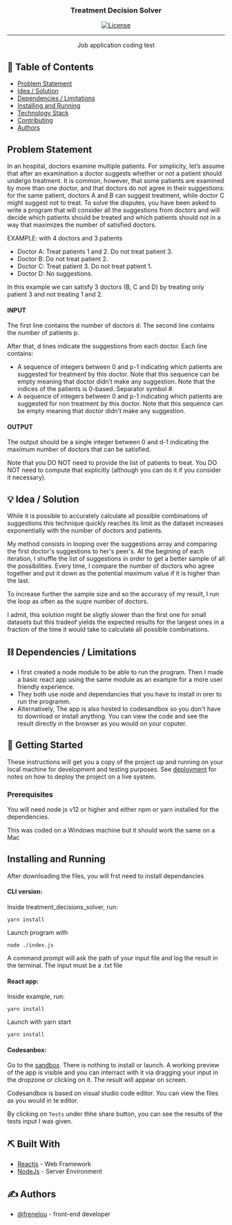 <h3 align="center">Treatment Decision Solver</h3>

<div align="center">

[![License](https://img.shields.io/badge/license-MIT-blue.svg)](LICENSE.md)

</div>

---

<p align="center"> Job application coding test
</p>

## 📝 Table of Contents

- [Problem Statement](#problem_statement)
- [Idea / Solution](#idea)
- [Dependencies / Limitations](#limitations)
- [Installing and Running](#getting_started)
- [Technology Stack](#tech_stack)
- [Contributing](../CONTRIBUTING.md)
- [Authors](#authors)

## Problem Statement <a name = "problem_statement"></a>

In an hospital, doctors examine multiple patients. For simplicity, let’s assume that after an examination a doctor suggests whether or not a patient should undergo treatment. It is common, however, that some patients are examined by more than one doctor, and that doctors do not agree in their suggestions: for the same patient, doctors A and B can suggest treatment, while doctor C might suggest not to treat. To solve the disputes, you have been asked to write a program that will consider all the suggestions from doctors and will decide which patients should be treated and which patients should not in a way that maximizes the number of satisfied doctors.

EXAMPLE:  with 4 doctors and 3 patients

 - Doctor A: Treat patients 1 and 2. Do not treat patient 3.
 - Doctor B: Do not treat patient 2.
 - Doctor C: Treat patient 3. Do not treat patient 1.
 - Doctor D: No suggestions.

In this example we can satisfy 3 doctors (B, C and D) by treating only patient 3 and not treating 1 and 2.

#### INPUT
The first line contains the number of doctors d.
The second line contains the number of patients p.

After that, d lines indicate the suggestions from each doctor. Each line contains:
 -  A sequence of integers between 0 and p-1 indicating which patients are suggested for treatment by this doctor. Note that this sequence can be empty meaning that doctor didn’t make any suggestion. Note that the indices of the patients is 0-based.
Separator symbol #.
 -  A sequence of integers between 0 and p-1 indicating which patients are suggested for non treatment by this doctor. Note that this sequence can be empty meaning that doctor didn’t make any suggestion.

#### OUTPUT
The output should be a single integer between 0 and d-1 indicating the maximum number of doctors that can be satisfied.

Note that you DO NOT need to provide the list of patients to treat. You DO NOT need to compute that explicitly (although you can do it if you consider it necessary).


## 💡 Idea / Solution <a name = "idea"></a>

While it is possible to accurately calculate all possible combinations of suggestions this technique quickly reaches its limit as the dataset increases exponentially with the number of doctors and patients. 

My method consists in looping over the suggestions array and comparing the first doctor's suggestions to her's peer's. At the begining of each iteration, I shuffle the list of suggestions in order to get a better sample of all the possibilities. Every time, I compare the number of doctors who agree together and put it down as the potential maximum value if it is higher than the last. 

To increase further the sample size and so the accuracy of my result, I run the loop as often as the suqre number of doctors. 

I admit, this solution might be sligtly slower than the first one for small datasets but this tradeof yields the expected results for the largest ones in a fraction of the time it would take to calculate all possible combinations. 

## ⛓️ Dependencies / Limitations <a name = "limitations"></a>

- I first created a node module to be able to run the program. Then I made a basic react app using the same module as an example for a more user friendly experience.
- They both use node and dependancies that you have to install in orer to run the programm.
- Alternatively, The app is also hosted to codesandbox so you don't have to download or install anything. You can view the code and see the result directly in the browser as you would on your coputer.


## 🏁 Getting Started <a name = "getting_started"></a>

These instructions will get you a copy of the project up and running on your local machine for development
and testing purposes. See [deployment](#deployment) for notes on how to deploy the project on a live system.

### Prerequisites

You will need node js v12 or higher and either npm or yarn installed for the dependencies.

This was coded on a Windows machine but it should work the same on a Mac 

## Installing and Running

After downloading the files, you will frst need to install dependancies  

#### CLI version:

Inside treatment_decisions_solver, run: 
```
yarn install
```
Launch program with
```
node ./index.js
```
A command prompt will ask the path of your input file and log the result in the terminal. The input must be a .txt file

#### React app:

Inside example, run: 
```
yarn install
```

Launch with yarn start
```
yarn install
```

#### Codesanbox:

Go to the [sandbox](https://codesandbox.io/s/patient-treatment-solver-1cs55). There is nothing to install or launch. A working preview of the app is visible and you can interract with it via dragging your input in the dropzone or clicking on it. The result will appear on screen.

Codesandbox is based on visual studio code editor. You can view the files as you would in te editor.

By clicking on `Tests` under thhe share button, you can see the results of the tests input I was given.


## ⛏️ Built With <a name = "tech_stack"></a>

- [Reactjs](https://reactjs.org/) - Web Framework
- [NodeJs](https://nodejs.org/en/) - Server Environment

## ✍️ Authors <a name = "authors"></a>

- [@frenelou](https://github.com/frenelou) - front-end developer
